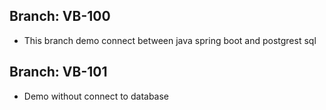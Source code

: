 ## Branch: VB-100
- This branch demo connect between java spring boot and postgrest sql
## Branch: VB-101
- Demo without connect to database